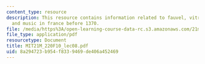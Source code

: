```yaml
---
content_type: resource
description: This resource contains information related to fauvel, vitry, machaut
  and music in france before 1370.
file: /media/https%3A/open-learning-course-data-rc.s3.amazonaws.com/21m-220-early-music-fall-2010/8a294723b954f8339469de406a452469_MIT21M_220F10_lec08.pdf
file_type: application/pdf
resourcetype: Document
title: MIT21M_220F10_lec08.pdf
uid: 8a294723-b954-f833-9469-de406a452469
---
```


